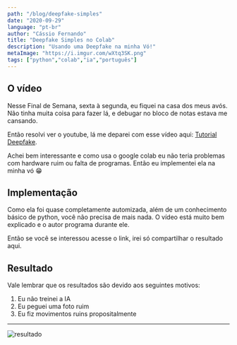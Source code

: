 ```yaml
---
path: "/blog/deepfake-simples"
date: "2020-09-29"
language: "pt-br"
author: "Cássio Fernando"
title: "Deepfake Simples no Colab"
description: "Usando uma Deepfake na minha Vó!"
metaImage: "https://i.imgur.com/wXtq3SK.png"
tags: ["python","colab","ia","português"]
---
```

## O vídeo
Nesse Final de Semana, sexta à segunda, eu fiquei na casa dos meus avós. Não tinha muita coisa para fazer lá, e debugar no bloco de notas estava me cansando.

Então resolvi ver o youtube, lá me deparei com esse vídeo aqui: <a  href="https://www.youtube.com/watch?v=9gXG6cGCxIc">Tutorial Deepfake</a>.

Achei bem interessante e como usa o google colab eu não teria problemas com hardware ruim ou falta de programas. Então eu implementei ela na minha vó 😁

## Implementação

Como ela foi quase completamente automizada, além de um conhecimento básico de python, você não precisa de mais nada. O vídeo está muito bem explicado e o autor programa durante ele.

Então se você se interessou acesse o link, irei só compartilhar o resultado aqui.

## Resultado

Vale lembrar que os resultados são devido aos seguintes motivos:

 1. Eu não treinei a IA
 2. Eu peguei uma foto ruim
 3. Eu fiz movimentos ruins propositalmente

---

![resultado](https://i.imgur.com/CoTC0C1.gif)
